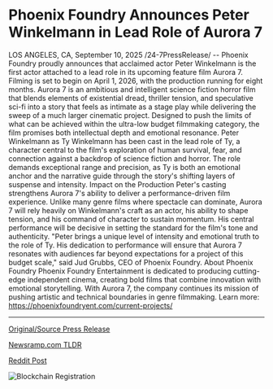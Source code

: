 # Phoenix Foundry Announces Peter Winkelmann in Lead Role of Aurora 7

LOS ANGELES, CA, September 10, 2025 /24-7PressRelease/ -- Phoenix Foundry proudly announces that acclaimed actor Peter Winkelmann is the first actor attached to a lead role in its upcoming feature film Aurora 7. Filming is set to begin on April 1, 2026, with the production running for eight months.  Aurora 7 is an ambitious and intelligent science fiction horror film that blends elements of existential dread, thriller tension, and speculative sci-fi into a story that feels as intimate as a stage play while delivering the sweep of a much larger cinematic project. Designed to push the limits of what can be achieved within the ultra-low budget filmmaking category, the film promises both intellectual depth and emotional resonance.  Peter Winkelmann as Ty Winkelmann has been cast in the lead role of Ty, a character central to the film's exploration of human survival, fear, and connection against a backdrop of science fiction and horror. The role demands exceptional range and precision, as Ty is both an emotional anchor and the narrative guide through the story's shifting layers of suspense and intensity.  Impact on the Production Peter's casting strengthens Aurora 7's ability to deliver a performance-driven film experience. Unlike many genre films where spectacle can dominate, Aurora 7 will rely heavily on Winkelmann's craft as an actor, his ability to shape tension, and his command of character to sustain momentum. His central performance will be decisive in setting the standard for the film's tone and authenticity.  "Peter brings a unique level of intensity and emotional truth to the role of Ty. His dedication to performance will ensure that Aurora 7 resonates with audiences far beyond expectations for a project of this budget scale," said Jud Grubbs, CEO of Phoenix Foundry.  About Phoenix Foundry Phoenix Foundry Entertainment is dedicated to producing cutting-edge independent cinema, creating bold films that combine innovation with emotional storytelling. With Aurora 7, the company continues its mission of pushing artistic and technical boundaries in genre filmmaking.  Learn more: https://phoenixfoundryent.com/current-projects/ 

---

[Original/Source Press Release](https://www.24-7pressrelease.com/press-release/526587/phoenix-foundry-announces-peter-winkelmann-in-lead-role-of-aurora-7)
                    

[Newsramp.com TLDR](https://newsramp.com/curated-news/peter-winkelmann-leads-phoenix-foundry-s-sci-fi-horror-film-aurora-7/f6655d03d784d8824c85a1d5d2b77f45) 

 



[Reddit Post](https://www.reddit.com/r/Lifestyle_Culture/comments/1nd81lt/peter_winkelmann_leads_phoenix_foundrys_scifi/) 



![Blockchain Registration](https://cdn.newsramp.app/24-7PressRelease/qrcode/259/10/oxenaGSQ.webp)